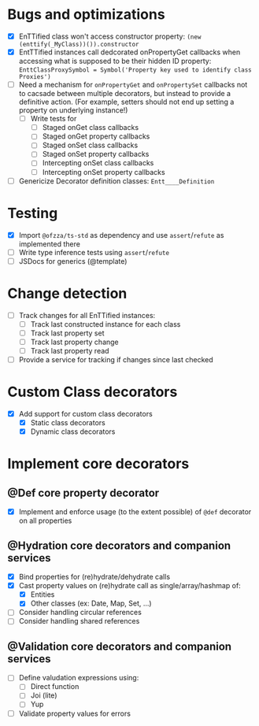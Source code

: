 # Bugs and optimizations

- [x] EnTTified class won't access constructor property: `(new (enttify(_MyClass))()).constructor`
- [x] EntTTified instances call dedcorated onPropertyGet callbacks when accessing what is supposed to be their hidden ID property: `EnttClassProxySymbol = Symbol('Property key used to identify class Proxies')`
- [ ] Need a mechanism for `onPropertyGet` and `onPropertySet` callbacks not to cacsade between multiple decorators, but instead to provide a definitive action. (For example, setters should not end up setting a property on underlying instance!)
  - [ ] Write tests for
    - [ ] Staged onGet class callbacks
    - [ ] Staged onGet property callbacks
    - [ ] Staged onSet class callbacks
    - [ ] Staged onSet property callbacks
    - [ ] Intercepting onSet class callbacks
    - [ ] Intercepting onSet property callbacks
- [ ] Genericize Decorator definition classes: `Entt____Definition`

# Testing

- [x] Import `@ofzza/ts-std` as dependency and use `assert`/`refute` as implemented there
- [ ] Write type inference tests using `assert`/`refute`
- [ ] JSDocs for generics (@template)

# Change detection

- [ ] Track changes for all EnTTified instances:
  - [ ] Track last constructed instance for each class
  - [ ] Track last property set
  - [ ] Track last property change
  - [ ] Track last property read
- [ ] Provide a service for tracking if changes since last checked

# Custom Class decorators

- [x] Add support for custom class decorators
  - [x] Static class decorators
  - [x] Dynamic class decorators

# Implement core decorators

## @Def core property decorator

- [x] Implement and enforce usage (to the extent possible) of `@def` decorator on all properties

## @Hydration core decorators and companion services

- [x] Bind properties for (re)hydrate/dehydrate calls
- [x] Cast property values on (re)hydrate call as single/array/hashmap of:
  - [x] Entities
  - [x] Other classes (ex: Date, Map, Set, ...)
- [ ] Consider handling circular references
- [ ] Consider handling shared references

## @Validation core decorators and companion services

- [ ] Define valudation expressions using:
  - [ ] Direct function
  - [ ] Joi (lite)
  - [ ] Yup
- [ ] Validate property values for errors
